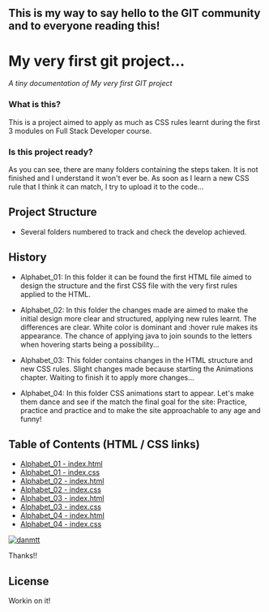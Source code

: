## This is my way to say hello to the GIT community and to everyone reading this!

# My very first git project...
*A tiny documentation of My very first GIT project*

### What is this?

This is a project aimed to apply as much as CSS rules learnt during the first 3 modules on Full Stack Developer course.

### Is this project ready?

As you can see, there are many folders containing the steps taken. It is not finished and I understand it won't ever be. 
As soon as I learn a new CSS rule that I think it can match, I try to upload it to the code...

## Project Structure

- Several folders numbered to track and check the develop achieved.

## History

- Alphabet_01: In this folder it can be found the first HTML file aimed to design the structure and the first CSS file with the very first rules applied to the HTML.

- Alphabet_02: In this folder the changes made are aimed to make the initial design more clear and structured, applying new rules learnt. The differences are clear. White color is dominant and :hover rule makes its appearance. The chance of applying java to join sounds to the letters when hovering starts being a possibility... 

- Alphabet_03: This folder contains changes in the HTML structure and new CSS rules. Slight changes made because starting the Animations chapter. Waiting to finish it to apply more changes... 

- Alphabet_04: In this folder CSS animations start to appear. Let's make them dance and see if the match the final goal for the site: Practice, practice and practice and to make the site approachable to any age and funny!

## Table of Contents (HTML / CSS links)

- [Alphabet_01 - index.html](https://github.com/danmtt/alphabet-css/blob/master/Alphabet_01/index.html "Alphabet_01 HTML file")
- [Alphabet_01 - index.css](https://github.com/danmtt/alphabet-css/blob/master/Alphabet_01/index.css "Alphabet_01 CSS file")
- [Alphabet_02 - index.html](https://github.com/danmtt/alphabet-css/blob/master/Alphabet_02/index.html "Alphabet_02 HTML file")
- [Alphabet_02 - index.css](https://github.com/danmtt/alphabet-css/blob/master/Alphabet_02/index.css "Alphabet_02 CSS file")
- [Alphabet_03 - index.html](https://github.com/danmtt/alphabet-css/blob/master/Alphabet_03/index.html "Alphabet_03 HTML file")
- [Alphabet_03 - index.css](https://github.com/danmtt/alphabet-css/blob/master/Alphabet_03/index.css "Alphabet_03 CSS file")
- [Alphabet_04 - index.html](https://github.com/danmtt/alphabet-css/blob/master/Alphabet_04/index.html "Alphabet_04 HTML file")
- [Alphabet_04 - index.css](https://github.com/danmtt/alphabet-css/blob/master/Alphabet_04/index.css "Alphabet_04 CSS file")

[![danmtt](https://avatars3.githubusercontent.com/u/37252746?s=460&v=4)](https://github.com/danmtt)

Thanks!!

License
----

Workin on it!